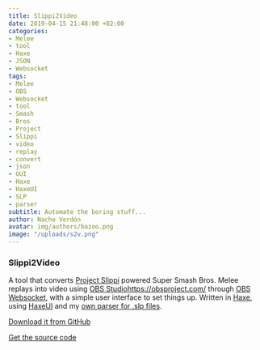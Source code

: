 ```yaml
---
title: Slippi2Video
date: 2019-04-15 21:48:00 +02:00
categories:
- Melee
- tool
- Haxe
- JSON
- Websocket
tags:
- Melee
- OBS
- Websocket
- tool
- Smash
- Bros
- Project
- Slippi
- video
- replay
- convert
- json
- GUI
- Haxe
- HaxeUI
- SLP
- parser
subtitle: Automate the boring stuff...
author: Nacho Verdón
avatar: img/authors/bazoo.png
image: "/uploads/s2v.png"
---
```


### Slippi2Video

A tool that converts [Project Slippi](https://slippi.gg/) powered Super Smash Bros. Melee replays into video using [OBS Studio]()https://obsproject.com/ through [OBS Websocket](https://github.com/Palakis/obs-websocket), with a simple user interface to set things up. Written in [Haxe](https://haxe.org), using [HaxeUI](http://haxeui.org/) and my [own parser for .slp files](https://github.com/nachoverdon/SlippiHx).

[Download it from GitHub](https://github.com/nachoverdon/Slippi2VideoHX/releases/tag/v1.0)

[Get the source code](https://github.com/nachoverdon/Slippi2VideoHX)